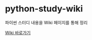 # python-study-wiki

파이썬 스터디 내용을 Wiki 페이지를 통해 정리

[Wiki 바로가기](https://github.com/goddes4/python-study-wiki/wiki)

